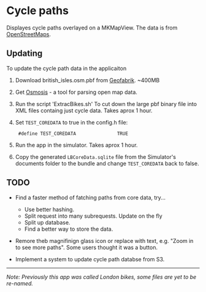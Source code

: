 Cycle paths
===========

Displayes cycle paths overlayed on a MKMapView.  The data is from [OpenStreetMaps](http://www.openstreetmap.org/).

Updating 
--------

To update the cycle path data in the applicaiton 

1. Download british_isles.osm.pbf from [Geofabrik](http://download.geofabrik.de/osm/europe/). ~400MB

2. Get [Osmosis](http://wiki.openstreetmap.org/wiki/Osmosis) - a tool for parsing open map data.

3. Run the script 'ExtracBikes.sh' To cut down the large pbf binary file into XML files containg just cycle data.  Takes aprox 1 hour.

4. Set `TEST_COREDATA` to true in the config.h file:

        #define TEST_COREDATA               TRUE
    
5. Run the app in the simulator.  Takes aprox 1 hour.

6. Copy the generated `LBCoreData.sqlite` file from the Simulator's documents folder to the bundle and change `TEST_COREDATA` back to false.



TODO
----

* Find a faster method of fatching paths from core data, try...
    * Use better hashing.
    * Split request into many subrequests. Update on the fly
    * Split up database.
    * Find a better way to store the data.

* Remore theb magnifinign glass icon or replace with text, e.g. "Zoom in to see more paths".  Some users thought it was a button.

* Implement a system to update cycle path databse from S3.

---------------

*Note: Previously this app was called London bikes, some files are yet to be re-named.*